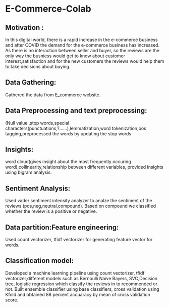 # E-Commerce-Colab

<h2>Motivation : </h2>In this digital world, there is a rapid increase in the e-commerce business and after COVID the demand for the e-commerce business has increased. As there is no interaction between seller and buyer, so the reviews are the only way the busniess would get to know about customer interest,satisfaction and for the new customers the reviews would help them to take decisions about buying.

<h2>Data Gathering:</h2>
Gathered the data from E_commerce website. 
<h2>Data Preprocessing and text preprocessing:</h2>(Null value ,stop words,special characters(punctuations,?......),lemmatization,word tokenization,pos tagging,preprocessed the words by updating the stop words
<h2>Insights: </h2>word cloud(gives insight about the most frequently occuring word),collinearity,relationship between different variables, provided insights using bigram analysis.
<h2>Sentiment Analysis:</h2>Used vader sentiment intensity analyzer to analze the sentiment of the reviews (pos,neg,neutral,compound). Based on compound we classified whether the review is a positive or negative.
<h2>Data partition:</h2random sampling of data (70-30)(train,valid,tech)

<h2>Feature engineering:</h2>Used count vectorizer, tfidf vectorizer for generating feature vector for words.
<h2>Classification model:</h2>
Developed a machine learning pipeline using count vectorizer, tfidf vectorizer,different models such as Bernoulli Naïve Bayers, SVC,Decision tree, logistic regression which classify the reviews in to recommended or not.
Built ensemble classifier using base classifiers, cross validation using  Kfold and obtained 88 percent accuaracy by mean of cross validation score.
